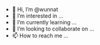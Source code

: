 - 👋 Hi, I’m @wunnat
- 👀 I’m interested in ...
- 🌱 I’m currently learning ...
- 💞️ I’m looking to collaborate on ...
- 📫 How to reach me ...

<!---
wunnat/wunnat is a ✨ special ✨ repository because its `README.md` (this file) appears on your GitHub profile.
You can click the Preview link to take a look at your changes.
--->

